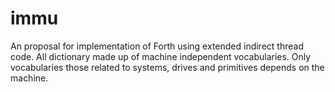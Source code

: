 # immu


An proposal for implementation of Forth using extended indirect thread code.
All dictionary made up of machine independent vocabularies. 
Only vocabularies those related to systems, drives and primitives depends on the machine.

